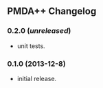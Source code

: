## PMDA++ Changelog

### 0.2.0 (_unreleased_)
- unit tests.

### 0.1.0 (2013-12-8)
- initial release.
